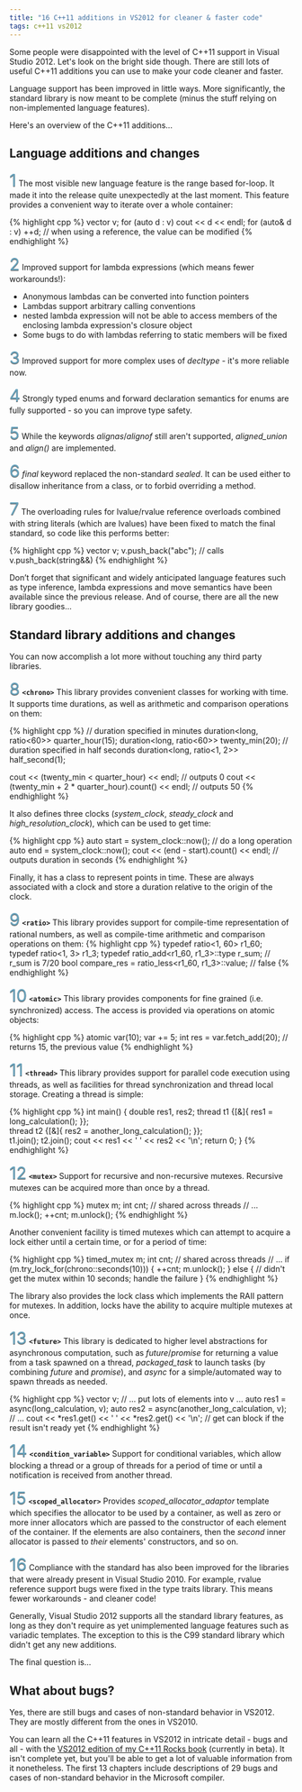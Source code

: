 ```yaml
---
title: "16 C++11 additions in VS2012 for cleaner & faster code"
tags: c++11 vs2012
---
```


Some people were disappointed with the level of C++11 support in Visual Studio 2012. Let's look on the bright side though. There are still lots of useful C++11 additions you can use to make your code cleaner and faster.

Language support has been improved in little ways. More significantly, the standard library is now meant to be complete (minus the stuff relying on non-implemented language features). 

Here's an overview of the C++11 additions...

## Language additions and changes

<span style="text-shadow: 0 1px 1px #444; font-size: 30px; color: #68a4be;">1</span> The most visible new language feature is the range based for-loop. It made it into the release quite unexpectedly at the last moment. This feature provides a convenient way to iterate over a whole container:

{% highlight cpp %}
vector<double> v;
for (auto d : v)
    cout << d << endl;
for (auto& d : v)
    ++d; // when using a reference, the value can be modified
{% endhighlight %}

<span style="text-shadow: 0 1px 1px #444; font-size: 30px; color: #68a4be;">2</span> Improved support for lambda expressions (which means fewer workarounds!):

*   Anonymous lambdas can be converted into function pointers
*   Lambdas support arbitrary calling conventions
*   nested lambda expression will not be able to access members of the enclosing lambda expression's closure object
*   Some bugs to do with lambdas referring to static members will be fixed

<span style="text-shadow: 0 1px 1px #444; font-size: 30px; color: #68a4be;">3</span> Improved support for more complex uses of _decltype_ - it's more reliable now.

<span style="text-shadow: 0 1px 1px #444; font-size: 30px; color: #68a4be;">4</span> Strongly typed enums and forward declaration semantics for enums are fully supported - so you can improve type safety.

<span style="text-shadow: 0 1px 1px #444; font-size: 30px; color: #68a4be;">5</span> While the keywords _alignas_/_alignof_ still aren't supported, _aligned_union_ and _align()_ are implemented.

<span style="text-shadow: 0 1px 1px #444; font-size: 30px; color: #68a4be;">6</span> _final_ keyword replaced the non-standard _sealed_. It can be used either to disallow inheritance from a class, or to forbid overriding a method.

<span style="text-shadow: 0 1px 1px #444; font-size: 30px; color: #68a4be;">7</span> The overloading rules for lvalue/rvalue reference overloads combined with string literals (which are lvalues) have been fixed to match the final standard, so code like this performs better:

{% highlight cpp %}
vector<string> v;
v.push_back("abc"); // calls v.push_back(string&&)
{% endhighlight %}

Don’t forget that significant and widely anticipated language features such as type inference, lambda expressions and move semantics have been available since the previous release. And of course, there are all the new library goodies...

## Standard library additions and changes

You can now accomplish a lot more without touching any third party libraries.

<span style="text-shadow: 0 1px 1px #444; font-size: 30px; color: #68a4be;">8</span> **`<chrono>`**
This library provides convenient classes for working with time. It supports time durations, as well as arithmetic and comparison operations on them:

{% highlight cpp %}
// duration specified in minutes
duration<long, ratio<60>> quarter_hour(15);
duration<long, ratio<60>> twenty_min(20);
// duration specified in half seconds
duration<long, ratio<1, 2>> half_second(1);    

cout << (twenty_min < quarter_hour) << endl;             // outputs 0
cout << (twenty_min + 2 * quarter_hour).count() << endl; // outputs 50
{% endhighlight %}

It also defines three clocks (_system_clock_, _steady_clock_ and _high_resolution_clock_), which can be used to get time:

{% highlight cpp %}
auto start = system_clock::now();
// do a long operation
auto end = system_clock::now();
cout << (end - start).count() << endl;  // outputs duration in seconds
{% endhighlight %}

Finally, it has a class to represent points in time. These are always associated with a clock and store a duration relative to the origin of the clock. 

<span style="text-shadow: 0 1px 1px #444; font-size: 30px; color: #68a4be;">9</span> **`<ratio>`**
This library provides support for compile-time representation of rational numbers, as well as compile-time arithmetic and comparison operations on them:
{% highlight cpp %}
typedef ratio<1, 60> r1_60;
typedef ratio<1, 3> r1_3;
typedef ratio_add<r1_60, r1_3>::type r_sum;         // r_sum is 7/20
bool compare_res = ratio_less<r1_60, r1_3>::value;  // false
{% endhighlight %}

<span style="text-shadow: 0 1px 1px #444; font-size: 30px; color: #68a4be;">10</span> **`<atomic>`**
This library provides components for fine grained (i.e. synchronized) access. The access is provided via operations on atomic objects:

{% highlight cpp %}
atomic<int> var(10);
var += 5;
int res = var.fetch_add(20);    // returns 15, the previous value
{% endhighlight %}

<span style="text-shadow: 0 1px 1px #444; font-size: 30px; color: #68a4be;">11</span> **`<thread>`**
This library provides support for parallel code execution using threads, as well as facilities for thread synchronization and thread local storage. Creating a thread is simple:

{% highlight cpp %}
int main() {
    double res1, res2;
    thread t1 {[&]{ res1 = long_calculation(); }};   
    thread t2 {[&]{ res2 = another_long_calculation(); }};   
    t1.join();
    t2.join();
    cout << res1 << ' ' << res2 << '\n';
    return 0;
}
{% endhighlight %}

<span style="text-shadow: 0 1px 1px #444; font-size: 30px; color: #68a4be;">12</span> **`<mutex>`**
Support for recursive and non-recursive mutexes. Recursive mutexes can be acquired more than once by a thread. 

{% highlight cpp %}
mutex m;
int cnt; // shared across threads
// ...
m.lock();
++cnt;
m.unlock();
{% endhighlight %}

Another convenient facility is timed mutexes which can attempt to acquire a lock either until a certain time, or for a period of time: 

{% highlight cpp %}
timed_mutex m;
int cnt; // shared across threads
// ...
if (m.try_lock_for(chrono::seconds(10))) 
{
    ++cnt;
    m.unlock();
}
else 
{
     // didn't get the mutex within 10 seconds; handle the failure
}
{% endhighlight %}

The library also provides the lock class which implements the RAII pattern for mutexes. In addition, locks have the ability to acquire multiple mutexes at once.

<span style="text-shadow: 0 1px 1px #444; font-size: 30px; color: #68a4be;">13</span> **`<future>`**
This library is dedicated to higher level abstractions for asynchronous computation, such as _future_/_promise_ for returning a value from a task spawned on a thread, _packaged_task_ to launch tasks (by combining _future_ and _promise_), and _async_ for a simple/automated way to spawn threads as needed. 

{% highlight cpp %}
vector<double> v;
// ... put lots of elements into v ...
auto res1 = async(long_calculation, v);
auto res2 = async(another_long_calculation, v);
// ...
cout << *res1.get() << ' ' << *res2.get() << '\n'; // get can block if the result isn't ready yet
{% endhighlight %}

<span style="text-shadow: 0 1px 1px #444; font-size: 30px; color: #68a4be;">14</span> **`<condition_variable>`**
Support for conditional variables, which allow blocking a thread or a group of threads for a period of time or until a notification is received from another thread.

<span style="text-shadow: 0 1px 1px #444; font-size: 30px; color: #68a4be;">15</span> **`<scoped_allocator>`**
Provides _scoped_allocator_adaptor_ template which specifies the allocator to be used by a container, as well as zero or more inner allocators which are passed to the constructor of each element of the container. If the elements are also containers, then the _second_ inner allocator is passed to _their_ elements' constructors, and so on.

<span style="text-shadow: 0 1px 1px #444; font-size: 30px; color: #68a4be;">16</span> Compliance with the standard has also been improved for the libraries that were already present in Visual Studio 2010. For example, rvalue reference support bugs were fixed in the type traits library. This means fewer workarounds - and cleaner code!

Generally, Visual Studio 2012  supports all the standard library features, as long as they don't require as yet unimplemented language features such as variadic templates. The exception to this is the C99 standard library which didn't get any new additions.

The final question is...

## What about bugs?

Yes, there are still bugs and cases of non-standard behavior in VS2012. They are mostly different from the ones in VS2010. 

You can learn all the C++11 features in VS2012 in intricate detail - bugs and all - with the [VS2012 edition of my C++11 Rocks book](/vs2012-edition "VS2012 Edition") (currently in beta). It isn't complete yet, but you'll be able to get a lot of valuable information from it nonetheless. The first 13 chapters include descriptions of 29 bugs and cases of non-standard behavior in the Microsoft compiler.